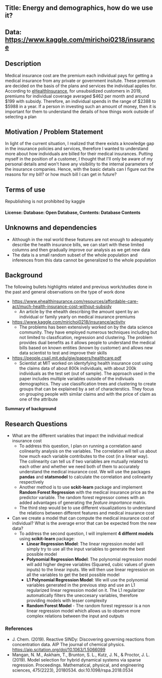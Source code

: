 

## Title: Energy and demographics, how do we use it?
## Data: https://www.kaggle.com/mirichoi0218/insurance
## Description
Medical insurance cost are the premium each individual pays for getting a medical insurance from any private or government insitute. These premium are decided on the basis of the plans and services the individual applies for. According to [eHealthInsurance](https://www.ehealthinsurance.com/resources/affordable-care-act/much-health-insurance-cost-without-subsidy), for unsubsidized customers in 2019, premiums for individual coverage averaged $462 per month and around $199 with subsidy. Therefore, an individual spends in the range of $2388 to $5988 in a year. If a person in investing such an amount of money, then it is important for them to understand the details of how things work outside of selecting a plan

## Motivation / Problem Statement
In light of the current situation, I realized that there exists a knowledge gap in the insurance policies and services, therefore I wanted to understand more about how individuals are billed for their medical insurances. Putting myself in the position of a customer, I thought that I'll only be aware of my personal details amd won't have any visibility to the internal parameters of the insurance companies. Hence, with the basic details can I figure out the reasons for my bill? or how much bill I can get in future?  

## Terms of use
Republishing is not prohibited by kaggle
#### License: Database: Open Database, Contents: Database Contents

## Unknowns and dependencies
- Although in the real world these features are not enough to adequately describe the health insurance bills, we can start with these limited columns and then gradually improve our analysis as we get new data
- The data is a small random subset of the whole population and inferences from this data cannot be generalized to the whole population

## Background
The following bullets highlights related and previous work/studies done in the past and general observations on the type of work done
- https://www.ehealthinsurance.com/resources/affordable-care-act/much-health-insurance-cost-without-subsidy
  - An article by the ehealth describing the amount spent by an individual or family yearly on medical insurance premiums
- https://www.kaggle.com/mirichoi0218/insurance/activity
  - The problems has been extensively worked on by the data science community. They have employed numerous techniques including but not limited to classfication, regression and clustering. The problem provides dual benefits as it allows people to understand the medical bills based on known entities (known by customer) and allows new data scientist to test and improve their skills
- https://people.csail.mit.edu/gjw/papers/healthcare.pdf
  - Scientist at MIT worked on identyfying health insurance cost using the claims data of about 800k individuals, with about 200k individuals as the test set (out of sample). The approach used in the paper includes multiple variables outside of the indiviuals demographics. They use classification trees and clustering to create groups that can be explained by a set of characterstics. They focus on grouping people with similar claims and with the price of claim as one of the attribute

__Summary of background__

## Research Questions
- What are the different variables that impact the individual medical insurance cost 
  - To address this question, I plan on running a correlation aand colinearity analysis on the variables. The correlation will tell us about how much each variable contributes to the cost (in a linear way). The colinearity can tell us if two variables are mutually related to each other and whether we need both of them to accurately understand the medical insurance cost. We will use the packages **pandas** and **statsmodel** to calculate the correlation and colinearity respectively
  - Another method is to use **sckit-learn** package and implement **Random Forest Regression** with the medical insurance price as the predictor variable. The random forest regressor comes with an added advantages of generating the *feature importance* matrix. 
  - The third step would be to use different visualizations to understand the relations between different features and medical insurance cost
- Can we create a model that can compute the medical insurance cost of individual? What is the average error that can be expected from the new data?
  - To address the second question, I will implement **4 differnt models** using **scikit-learn** package:
    - **Linear Regression Model**: The linear regression model will simply try to use all the input variables to generate the best possible model
    - **Polynomial Regression Model**: The polynomial regression model will add higher degree variables (Squared, cubic values of given inputs) to the linear inputs. We will then use linear regression on all the variables to get the best possible model
    - **L1 Polynomial Regression Model**: We will use the polynomial variables generated in the previous step and use an L1 regularized linear regression model on it. The L1 regularizer automatically filters the uneccesary variables, therefore providing models with lesser complexity
    - **Random Forest Model** - The random forest regressor is a non linear regression model which allows us to observe more complex relations between the input and outputs 
### References
- J. Chem. (2019). Reactive SINDy: Discovering governing reactions from concentration data. AIP The journal of chemical physics. https://aip.scitation.org/doi/10.1063/1.5066099
- Mangan, N. M., Askham, T., Brunton, S. L., Kutz, J. N., & Proctor, J. L. (2019). Model selection for hybrid dynamical systems via sparse regression. Proceedings. Mathematical, physical, and engineering sciences, 475(2223), 20180534. doi:10.1098/rspa.2018.0534

